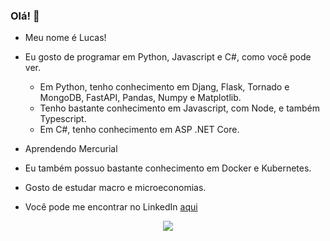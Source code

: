 ### Olá! 👋

* Meu nome é Lucas!

* Eu gosto de programar em Python, Javascript e C#, como você pode ver.
  - Em Python, tenho conhecimento em Djang, Flask, Tornado e MongoDB, FastAPI, Pandas, Numpy e Matplotlib.
  - Tenho bastante conhecimento em Javascript, com Node, e também Typescript.
  - Em C#, tenho conhecimento em ASP .NET Core.

* Aprendendo Mercurial

* Eu também possuo bastante conhecimento em Docker e Kubernetes.

* Gosto de estudar macro e microeconomias.

* Você pode me encontrar no LinkedIn [aqui](https://www.linkedin.com/in/lucas-noal-potter-11773b25b/)

<p align="center">
  <a href="https://skillicons.dev">
    <img src="https://skillicons.dev/icons?i=js,py,cs,ts,docker,kubernetes,git,django,mongodb,linux" />
  </a>
</p>
